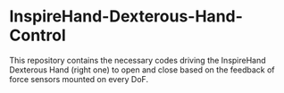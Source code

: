 # InspireHand-Dexterous-Hand-Control
This repository contains the necessary codes driving the InspireHand Dexterous Hand (right one) to open and close based on the feedback of force sensors mounted on every DoF. 
